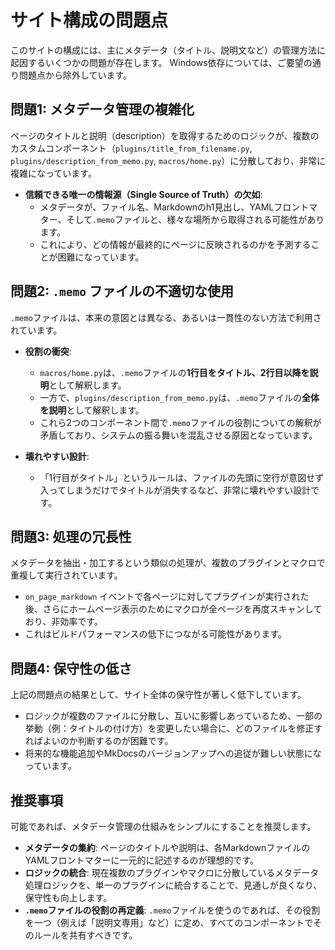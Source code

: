 # サイト構成の問題点

このサイトの構成には、主にメタデータ（タイトル、説明文など）の管理方法に起因するいくつかの問題が存在します。
Windows依存については、ご要望の通り問題点から除外しています。

## 問題1: メタデータ管理の複雑化

ページのタイトルと説明（description）を取得するためのロジックが、複数のカスタムコンポーネント（`plugins/title_from_filename.py`, `plugins/description_from_memo.py`, `macros/home.py`）に分散しており、非常に複雑になっています。

- **信頼できる唯一の情報源（Single Source of Truth）の欠如**:
  - メタデータが、ファイル名、Markdownのh1見出し、YAMLフロントマター、そして`.memo`ファイルと、様々な場所から取得される可能性があります。
  - これにより、どの情報が最終的にページに反映されるのかを予測することが困難になっています。

## 問題2: `.memo` ファイルの不適切な使用

`.memo`ファイルは、本来の意図とは異なる、あるいは一貫性のない方法で利用されています。

- **役割の衝突**:
  - `macros/home.py`は、`.memo`ファイルの**1行目をタイトル、2行目以降を説明**として解釈します。
  - 一方で、`plugins/description_from_memo.py`は、`.memo`ファイルの**全体を説明**として解釈します。
  - これら2つのコンポーネント間で`.memo`ファイルの役割についての解釈が矛盾しており、システムの振る舞いを混乱させる原因となっています。

- **壊れやすい設計**:
  - 「1行目がタイトル」というルールは、ファイルの先頭に空行が意図せず入ってしまうだけでタイトルが消失するなど、非常に壊れやすい設計です。

## 問題3: 処理の冗長性

メタデータを抽出・加工するという類似の処理が、複数のプラグインとマクロで重複して実行されています。

- `on_page_markdown` イベントで各ページに対してプラグインが実行された後、さらにホームページ表示のためにマクロが全ページを再度スキャンしており、非効率です。
- これはビルドパフォーマンスの低下につながる可能性があります。

## 問題4: 保守性の低さ

上記の問題点の結果として、サイト全体の保守性が著しく低下しています。

- ロジックが複数のファイルに分散し、互いに影響しあっているため、一部の挙動（例：タイトルの付け方）を変更したい場合に、どのファイルを修正すればよいのか判断するのが困難です。
- 将来的な機能追加やMkDocsのバージョンアップへの追従が難しい状態になっています。

## 推奨事項

可能であれば、メタデータ管理の仕組みをシンプルにすることを推奨します。

- **メタデータの集約**: ページのタイトルや説明は、各MarkdownファイルのYAMLフロントマターに一元的に記述するのが理想的です。
- **ロジックの統合**: 現在複数のプラグインやマクロに分散しているメタデータ処理ロジックを、単一のプラグインに統合することで、見通しが良くなり、保守性も向上します。
- **`.memo`ファイルの役割の再定義**: `.memo`ファイルを使うのであれば、その役割を一つ（例えば「説明文専用」など）に定め、すべてのコンポーネントでそのルールを共有すべきです。
